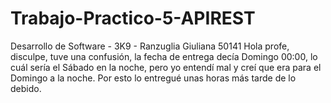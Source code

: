 # Trabajo-Practico-5-APIREST
Desarrollo de Software - 3K9 - Ranzuglia Giuliana 50141
Hola profe, disculpe, tuve una confusión, la fecha de entrega decía Domingo 00:00, lo cuál sería el Sábado en la noche, pero yo entendí mal y creí que era para el Domingo a la noche. Por esto lo entregué unas horas más tarde de lo debido. 
